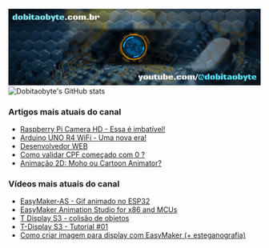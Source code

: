 ![Welcome to Do bit Ao Byte](./dobitaobyte-github.jpg)
![Dobitaobyte's GitHub stats](https://github-readme-stats.vercel.app/api?username=DjamesSuhanko&show_icons=true&theme=radical)

### Artigos mais atuais do canal
<!-- BLOG-POST-LIST:START -->
- [Raspberry Pi Camera HD - Essa é imbatível!](https://www.dobitaobyte.com.br/raspberry-pi-camera-hd-essa-e-imbativel)
- [Arduino UNO R4 WiFi - Uma nova era!](https://www.dobitaobyte.com.br/arduino-uno-r4-wi-fi)
- [Desenvolvedor WEB](https://www.dobitaobyte.com.br/desenvolvedor-web)
- [Como validar CPF começado com 0 ?](https://www.dobitaobyte.com.br/como-validar-cpf-comecado-com-0)
- [Animação 2D: Moho ou Cartoon Animator?](https://www.dobitaobyte.com.br/animacao-2d-moho-ou-cartoon-animator)
<!-- BLOG-POST-LIST:END -->

### Vídeos mais atuais do canal
<!-- YOUTUBE-POST-LIST:START -->
- [EasyMaker-AS - Gif animado no ESP32](https://www.youtube.com/watch?v=FxwwzkmMvfE)
- [EasyMaker Animation Studio for x86 and MCUs](https://www.youtube.com/watch?v=3nGWqujnzlQ)
- [T Display S3 - colisão de objetos](https://www.youtube.com/watch?v=VjoNu9SCD40)
- [T-Display S3 - Tutorial #01](https://www.youtube.com/watch?v=CCTERa9nWV0)
- [Como criar imagem para display com EasyMaker &lpar;+ esteganografia&rpar;](https://www.youtube.com/watch?v=gb42V88JtKU)
<!-- YOUTUBE-POST-LIST:END -->